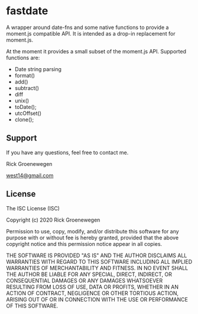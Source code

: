 # fastdate

A wrapper around date-fns and some native functions to provide a moment.js compatible API. It is intended as a drop-in replacement for moment.js.

At the moment it provides a small subset of the moment.js API. Supported functions are:

* Date string parsing
* format()
* add()
* subtract()
* diff
* unix()
* toDate();
* utcOffset()
* clone();

## Support

If you have any questions, feel free to contact me.

Rick Groenewegen

west14@gmail.com

## License
The ISC License (ISC)

Copyright (c) 2020 Rick Groenewegen

Permission to use, copy, modify, and/or distribute this software for any purpose with or without fee is hereby granted, provided that the above copyright notice and this permission notice appear in all copies.

THE SOFTWARE IS PROVIDED "AS IS" AND THE AUTHOR DISCLAIMS ALL WARRANTIES WITH REGARD TO THIS SOFTWARE INCLUDING ALL IMPLIED WARRANTIES OF MERCHANTABILITY AND FITNESS. IN NO EVENT SHALL THE AUTHOR BE LIABLE FOR ANY SPECIAL, DIRECT, INDIRECT, OR CONSEQUENTIAL DAMAGES OR ANY DAMAGES WHATSOEVER RESULTING FROM LOSS OF USE, DATA OR PROFITS, WHETHER IN AN ACTION OF CONTRACT, NEGLIGENCE OR OTHER TORTIOUS ACTION, ARISING OUT OF OR IN CONNECTION WITH THE USE OR PERFORMANCE OF THIS SOFTWARE.